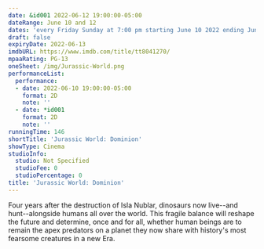 ```yaml
---
date: &id001 2022-06-12 19:00:00-05:00
dateRange: June 10 and 12
dates: 'every Friday Sunday at 7:00 pm starting June 10 2022 ending Jun 12 2022 '
draft: false
expiryDate: 2022-06-13
imdbURL: https://www.imdb.com/title/tt8041270/
mpaaRating: PG-13
oneSheet: /img/Jurassic-World.png
performanceList:
  performance:
  - date: 2022-06-10 19:00:00-05:00
    format: 2D
    note: ''
  - date: *id001
    format: 2D
    note: ''
runningTime: 146
shortTitle: 'Jurassic World: Dominion'
showType: Cinema
studioInfo:
  studio: Not Specified
  studioFee: 0
  studioPercentage: 0
title: 'Jurassic World: Dominion'
---
```


Four years after the destruction of Isla Nublar, dinosaurs now live--and hunt--alongside humans all over the world. This fragile balance will reshape the future and determine, once and for all, whether human beings are to remain the apex predators on a planet they now share with history's most fearsome creatures in a new Era.